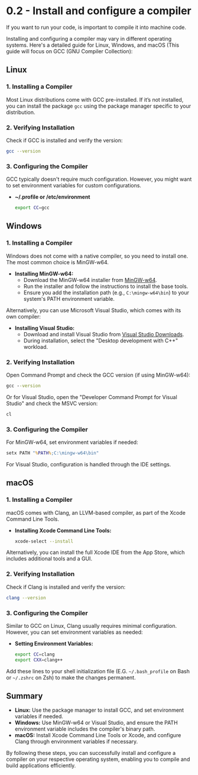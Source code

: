 # 0.2 - Install and configure a compiler

If you want to run your code, is important to compile it into machine code.

Installing and configuring a compiler may vary in different operating systems. Here's a detailed guide for Linux, Windows, and macOS (This guide will focus on GCC (GNU Compiler Collection):

## Linux

### 1. Installing a Compiler
Most Linux distributions come with GCC pre-installed. If it’s not installed, you can install the package  ``` gcc ``` using the package manager specific to your distribution.

### 2. Verifying Installation
Check if GCC is installed and verify the version:
```bash
gcc --version
```

### 3. Configuring the Compiler
GCC typically doesn't require much configuration. However, you might want to set environment variables for custom configurations.

- **~/.profile or /etc/environment**
  ```bash
  export CC=gcc
  ```

## Windows

### 1. Installing a Compiler
Windows does not come with a native compiler, so you need to install one. The most common choice is MinGW-w64.

- **Installing MinGW-w64:**
  - Download the MinGW-w64 installer from [MinGW-w64](https://mingw-w64.org/doku.php/download).
  - Run the installer and follow the instructions to install the base tools.
  - Ensure you add the installation path (e.g., `C:\mingw-w64\bin`) to your system's PATH environment variable.

Alternatively, you can use Microsoft Visual Studio, which comes with its own compiler:

- **Installing Visual Studio:**
  - Download and install Visual Studio from [Visual Studio Downloads](https://visualstudio.microsoft.com/downloads/).
  - During installation, select the "Desktop development with C++" workload.

### 2. Verifying Installation
Open Command Prompt and check the GCC version (if using MinGW-w64):
```cmd
gcc --version
```

Or for Visual Studio, open the "Developer Command Prompt for Visual Studio" and check the MSVC version:
```cmd
cl
```

### 3. Configuring the Compiler
For MinGW-w64, set environment variables if needed:
```cmd
setx PATH "%PATH%;C:\mingw-w64\bin"
```

For Visual Studio, configuration is handled through the IDE settings.

## macOS

### 1. Installing a Compiler
macOS comes with Clang, an LLVM-based compiler, as part of the Xcode Command Line Tools.

- **Installing Xcode Command Line Tools:**
  ```bash
  xcode-select --install
  ```

Alternatively, you can install the full Xcode IDE from the App Store, which includes additional tools and a GUI.

### 2. Verifying Installation
Check if Clang is installed and verify the version:
```bash
clang --version
```

### 3. Configuring the Compiler
Similar to GCC on Linux, Clang usually requires minimal configuration. However, you can set environment variables as needed:

- **Setting Environment Variables:**
  ```bash
  export CC=clang
  export CXX=clang++
  ```

Add these lines to your shell initialization file (E.G. `~/.bash_profile` on Bash or `~/.zshrc` on Zsh) to make the changes permanent.

## Summary

- **Linux:** Use the package manager to install GCC, and set environment variables if needed.
- **Windows:** Use MinGW-w64 or Visual Studio, and ensure the PATH environment variable includes the compiler's binary path.
- **macOS:** Install Xcode Command Line Tools or Xcode, and configure Clang through environment variables if necessary.

By following these steps, you can successfully install and configure a compiler on your respective operating system, enabling you to compile and build applications efficiently.